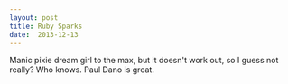 ```yaml
---
layout: post
title: Ruby Sparks 
date:  2013-12-13 
---
```

 Manic pixie dream girl to the max, but it doesn't work out, so I guess not really? Who knows. Paul Dano is great.
